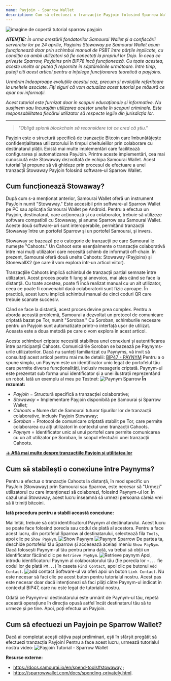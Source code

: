 ```yaml
---
name: Payjoin - Sparrow Wallet
description: Cum să efectuezi o tranzacție Payjoin folosind Sparrow Wallet?
---
```

![imagine de copertă tutorial sparrow payjoin](assets/cover.webp)

_**ATENȚIE:** În urma arestării fondatorilor Samourai Wallet și a confiscării serverelor lor pe 24 aprilie, Payjoins Stowaway pe Samourai Wallet acum funcționează doar prin schimbul manual de PSBT între părțile implicate, cu condiția ca ambii utilizatori să fie conectați la propriul lor Dojo. În ceea ce privește Sparrow, Payjoins prin BIP78 încă funcționează. Cu toate acestea, aceste unelte ar putea fi repornite în săptămânile următoare. Între timp, puteți citi acest articol pentru a înțelege funcționarea teoretică a payjoins._

_Urmărim îndeaproape evoluțiile acestui caz, precum și evoluțiile referitoare la uneltele asociate. Fiți siguri că vom actualiza acest tutorial pe măsură ce apar noi informații._

_Acest tutorial este furnizat doar în scopuri educaționale și informative. Nu susținem sau încurajăm utilizarea acestor unelte în scopuri criminale. Este responsabilitatea fiecărui utilizator să respecte legile din jurisdicția lor._

---

> *"Obligă spionii blockchain să reconsidere tot ce cred că știu."*

Payjoin este o structură specifică de tranzacție Bitcoin care îmbunătățește confidențialitatea utilizatorului în timpul cheltuielilor prin colaborare cu destinatarul plății. Există mai multe implementări care facilitează configurarea și automatizarea PayJoin. Printre aceste implementări, cea mai cunoscută este Stowaway dezvoltată de echipa Samourai Wallet. Acest tutorial își propune să vă ghideze prin procesul de efectuare a unei tranzacții Stowaway Payjoin folosind software-ul Sparrow Wallet.

## Cum funcționează Stowaway?

După cum s-a menționat anterior, Samourai Wallet oferă un instrument PayJoin numit "Stowaway." Este accesibil prin software-ul Sparrow Wallet pe PC sau aplicația Samourai Wallet pe Android. Pentru a efectua un Payjoin, destinatarul, care acționează și ca colaborator, trebuie să utilizeze software compatibil cu Stowaway, și anume Sparrow sau Samourai Wallet. Aceste două software-uri sunt interoperabile, permițând tranzacții Stowaway între un portofel Sparrow și un portofel Samourai, și invers.

Stowaway se bazează pe o categorie de tranzacții pe care Samourai le numește "Cahoots." Un Cahoot este esențialmente o tranzacție colaborativă între mai mulți utilizatori care necesită schimb de informații off-chain. În prezent, Samourai oferă două unelte Cahoots: Stowaway (Payjoins) și StonewallX2 (pe care îl vom explora într-un articol viitor).

Tranzacțiile Cahoots implică schimbul de tranzacții parțial semnate între utilizatori. Acest proces poate fi lung și anevoios, mai ales când se face la distanță. Cu toate acestea, poate fi încă realizat manual cu un alt utilizator, ceea ce poate fi convenabil dacă colaboratorii sunt fizic aproape. În practică, acest lucru implică schimbul manual de cinci coduri QR care trebuie scanate succesiv.

Când se face la distanță, acest proces devine prea complex. Pentru a aborda această problemă, Samourai a dezvoltat un protocol de comunicare criptată bazat pe Tor, numit "Soroban." Cu Soroban, schimburile necesare pentru un Payjoin sunt automatizate printr-o interfață ușor de utilizat. Aceasta este a doua metodă pe care o vom explora în acest articol.

Aceste schimburi criptate necesită stabilirea unei conexiuni și autentificarea între participanții Cahoots. Comunicările Soroban se bazează pe Paynyms-urile utilizatorilor. Dacă nu sunteți familiarizat cu Paynyms, vă invit să consultați acest articol pentru mai multe detalii: [BIP47 - PAYNYM](https://planb.network/tutorials/privacy/paynym-bip47)
Pentru a o spune simplu, un Paynym este un identificator unic legat de portofelul tău care permite diverse funcționalități, inclusiv mesagerie criptată. Paynym-ul este prezentat sub forma unui identificator și a unei ilustrații reprezentând un robot. Iată un exemplu al meu pe Testnet: ![Paynym Sparrow](assets/en/1.webp)
**În rezumat:**
- *Payjoin* = Structură specifică a tranzacției colaborative;
- *Stowaway* = Implementare Payjoin disponibilă pe Samourai și Sparrow Wallet;
- *Cahoots* = Nume dat de Samourai tuturor tipurilor lor de tranzacții colaborative, inclusiv Payjoin Stowaway;
- *Soroban* = Protocol de comunicare criptată stabilit pe Tor, care permite colaborarea cu alți utilizatori în contextul unei tranzacții Cahoots.
- *Paynym* = Identificator unic al unui portofel care permite comunicarea cu un alt utilizator pe Soroban, în scopul efectuării unei tranzacții Cahoots.

[**-> Află mai multe despre tranzacțiile Payjoin și utilitatea lor**](https://planb.network/tutorials/privacy/payjoin)

## Cum să stabilești o conexiune între Paynyms?

Pentru a efectua o tranzacție Cahoots la distanță, în mod specific un PayJoin (Stowaway) prin Samourai sau Sparrow, este necesar să "Urmezi" utilizatorul cu care intenționezi să colaborezi, folosind Paynym-ul lor. În cazul unui Stowaway, acest lucru înseamnă să urmezi persoana căreia vrei să îi trimiți bitcoini.

**Iată procedura pentru a stabili această conexiune:**

Mai întâi, trebuie să obții identificatorul Paynym al destinatarului. Acest lucru se poate face folosind porecla sau codul de plată al acestora. Pentru a face acest lucru, din portofelul Sparrow al destinatarului, selectează fila `Tools`, apoi clic pe `Show PayNym`.
![Show Paynym](assets/notext/2.webp)
![Paynym Sparrow](assets/en/1.webp)
De partea ta, deschide portofelul tău Sparrow și accesează același meniu `Show PayNym`. Dacă folosești Paynym-ul tău pentru prima dată, va trebui să obții un identificator făcând clic pe `Retrieve PayNym`.
![Retrieve paynym](assets/notext/3.webp)
Apoi, introdu identificatorul Paynym al colaboratorului tău (fie porecla lor `+...` fie codul lor de plată `PM...`) în caseta `Find Contact`, apoi clic pe butonul `Add Contact`.
![add contact](assets/notext/4.webp)
Software-ul va oferi apoi un buton `Link Contact`. Nu este necesar să faci clic pe acest buton pentru tutorialul nostru. Acest pas este necesar doar dacă intenționezi să faci plăți către Paynym-ul indicat în contextul BIP47, care nu este legat de tutorialul nostru.

Odată ce Paynym-ul destinatarului este urmărit de Paynym-ul tău, repetă această operațiune în direcția opusă astfel încât destinatarul tău să te urmeze și pe tine. Apoi, poți efectua un Payjoin.

## Cum să efectuezi un Payjoin pe Sparrow Wallet?
Dacă ai completat acești câțiva pași preliminari, ești în sfârșit pregătit să efectuezi tranzacția Payjoin! Pentru a face acest lucru, urmează tutorialul nostru video:
![Payjoin Tutorial - Sparrow Wallet](https://youtu.be/ZQxKod3e0Mg)

**Resurse externe:**
- https://docs.samourai.io/en/spend-tools#stowaway ;
- https://sparrowwallet.com/docs/spending-privately.html.